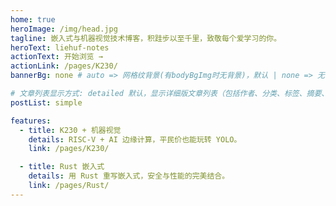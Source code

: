```yaml
---
home: true
heroImage: /img/head.jpg
tagline: 嵌入式与机器视觉技术博客，积跬步以至千里，致敬每个爱学习的你。
heroText: liehuf-notes
actionText: 开始浏览 →
actionLink: /pages/K230/
bannerBg: none # auto => 网格纹背景(有bodyBgImg时无背景)，默认 | none => 无 | '大图地址' | background: 自定义背景样式       提示：如发现文本颜色不适应你的背景时可以到palette.styl修改$bannerTextColor变量

# 文章列表显示方式: detailed 默认，显示详细版文章列表（包括作者、分类、标签、摘要、分页等）| simple => 显示简约版文章列表（仅标题和日期）| none 不显示文章列表
postList: simple

features:
  - title: K230 + 机器视觉
    details: RISC-V + AI 边缘计算，平民价也能玩转 YOLO。
    link: /pages/K230/

  - title: Rust 嵌入式
    details: 用 Rust 重写嵌入式，安全与性能的完美结合。
    link: /pages/Rust/
---
```

